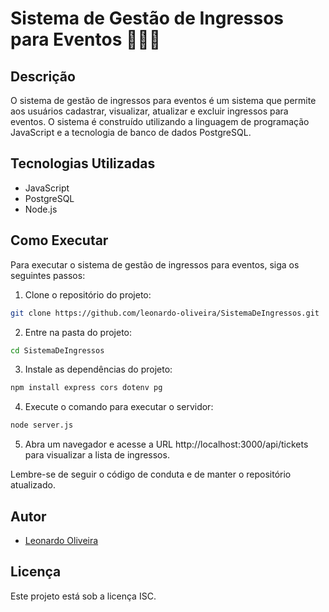 # Sistema de Gestão de Ingressos para Eventos 🚀🎫🎫

## Descrição

O sistema de gestão de ingressos para eventos é um sistema que permite aos usuários cadastrar, visualizar, atualizar e excluir ingressos para eventos. O sistema é construído utilizando a linguagem de programação JavaScript e a tecnologia de banco de dados PostgreSQL.

## Tecnologias Utilizadas

- JavaScript
- PostgreSQL
- Node.js

## Como Executar

Para executar o sistema de gestão de ingressos para eventos, siga os seguintes passos:

1. Clone o repositório do projeto:

```bash
git clone https://github.com/leonardo-oliveira/SistemaDeIngressos.git
```

2. Entre na pasta do projeto:

```bash
cd SistemaDeIngressos
```

3. Instale as dependências do projeto:

```bash
npm install express cors dotenv pg
```


4. Execute o comando para executar o servidor:

```bash
node server.js
```

5. Abra um navegador e acesse a URL http://localhost:3000/api/tickets para visualizar a lista de ingressos.



Lembre-se de seguir o código de conduta e de manter o repositório atualizado.

## Autor

- [Leonardo Oliveira](https://github.com/leonardo-oliveira)

## Licença

Este projeto está sob a licença ISC.


